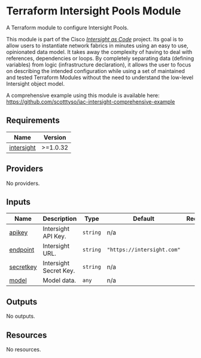 <!-- BEGIN_TF_DOCS -->
# Terraform Intersight Pools Module

A Terraform module to configure Intersight Pools.

This module is part of the Cisco [*Intersight as Code*](https://cisco.com/go/intersightascode) project. Its goal is to allow users to instantiate network fabrics in minutes using an easy to use, opinionated data model. It takes away the complexity of having to deal with references, dependencies or loops. By completely separating data (defining variables) from logic (infrastructure declaration), it allows the user to focus on describing the intended configuration while using a set of maintained and tested Terraform Modules without the need to understand the low-level Intersight object model.

A comprehensive example using this module is available here: https://github.com/scotttyso/iac-intersight-comprehensive-example

## Requirements

| Name | Version |
|------|---------|
| <a name="requirement_intersight"></a> [intersight](#requirement\_intersight) | >=1.0.32 |
## Providers

No providers.
## Inputs

| Name | Description | Type | Default | Required |
|------|-------------|------|---------|:--------:|
| <a name="input_apikey"></a> [apikey](#input\_apikey) | Intersight API Key. | `string` | n/a | yes |
| <a name="input_endpoint"></a> [endpoint](#input\_endpoint) | Intersight URL. | `string` | `"https://intersight.com"` | no |
| <a name="input_secretkey"></a> [secretkey](#input\_secretkey) | Intersight Secret Key. | `string` | n/a | yes |
| <a name="input_model"></a> [model](#input\_model) | Model data. | `any` | n/a | yes |
## Outputs

No outputs.
## Resources

No resources.
<!-- END_TF_DOCS -->